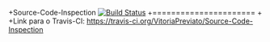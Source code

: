 +Source-Code-Inspection [![Build Status](https://travis-ci.org/Prof-Calebe/Source-Code-Inspection.svg?branch=master)](https://travis-ci.org/Prof-Calebe/Source-Code-Inspection)
 +======================
 +
 +Link para o Travis-CI: https://travis-ci.org/VitoriaPreviato/Source-Code-Inspection
